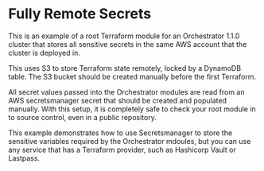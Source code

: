 Fully Remote Secrets
===

This is an example of a root Terraform module for an Orchestrator 1.1.0
cluster that stores all sensitive secrets in the same AWS account that the
cluster is deployed in.

This uses S3 to store Terraform state remotely, locked by a DynamoDB table. The
S3 bucket should be created manually before the first Terraform.

All secret values passed into the Orchestrator modules are read from an AWS
secretsmanager secret that should be created and populated manually. With this
setup, it is completely safe to check your root module in to source control,
even in a public repository.

This example demonstrates how to use Secretsmanager to store the sensitive
variables required by the Orchestrator mdoules, but you can use any service
that has a Terraform provider, such as Hashicorp Vault or Lastpass.
